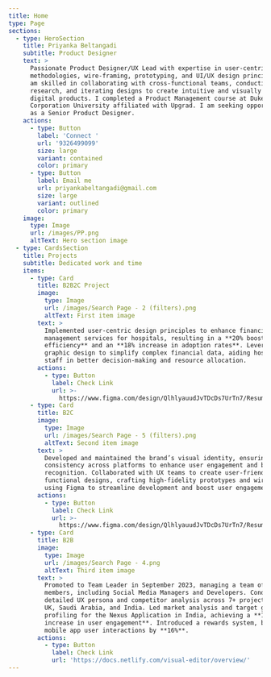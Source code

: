 ```yaml
---
title: Home
type: Page
sections:
  - type: HeroSection
    title: Priyanka Beltangadi
    subtitle: Product Designer
    text: >
      Passionate Product Designer/UX Lead with expertise in user-centric design
      methodologies, wire-framing, prototyping, and UI/UX design principles. I
      am skilled in collaborating with cross-functional teams, conducting user
      research, and iterating designs to create intuitive and visually appealing
      digital products. I completed a Product Management course at Duke
      Corporation University affiliated with Upgrad. I am seeking opportunities
      as a Senior Product Designer.
    actions:
      - type: Button
        label: 'Connect '
        url: '9326499099'
        size: large
        variant: contained
        color: primary
      - type: Button
        label: Email me
        url: priyankabeltangadi@gmail.com
        size: large
        variant: outlined
        color: primary
    image:
      type: Image
      url: /images/PP.png
      altText: Hero section image
  - type: CardsSection
    title: Projects
    subtitle: Dedicated work and time
    items:
      - type: Card
        title: B2B2C Project
        image:
          type: Image
          url: /images/Search Page - 2 (filters).png
          altText: First item image
        text: >
          Implemented user-centric design principles to enhance financial
          management services for hospitals, resulting in a **20% boost in
          efficiency** and an **18% increase in adoption rates**. Leveraged
          graphic design to simplify complex financial data, aiding hospital
          staff in better decision-making and resource allocation. 
        actions:
          - type: Button
            label: Check Link
            url: >-
              https://www.figma.com/design/QlhlyauudJvTDcDs7UrTn7/Resume?node-id=323-6
      - type: Card
        title: B2C
        image:
          type: Image
          url: /images/Search Page - 5 (filters).png
          altText: Second item image
        text: >
          Developed and maintained the brand’s visual identity, ensuring
          consistency across platforms to enhance user engagement and brand
          recognition. Collaborated with UX teams to create user-friendly and
          functional designs, crafting high-fidelity prototypes and wireframes
          using Figma to streamline development and boost user engagement.
        actions:
          - type: Button
            label: Check Link
            url: >-
              https://www.figma.com/design/QlhlyauudJvTDcDs7UrTn7/Resume?node-id=323-6
      - type: Card
        title: B2B
        image:
          type: Image
          url: /images/Search Page - 4.png
          altText: Third item image
        text: >
          Promoted to Team Leader in September 2023, managing a team of 6–10
          members, including Social Media Managers and Developers. Conducted
          detailed UX persona and competitor analysis across 7+ projects in the
          UK, Saudi Arabia, and India. Led market analysis and target group
          profiling for the Nexus Application in India, achieving a **17%
          increase in user engagement**. Introduced a rewards system, boosting
          mobile app user interactions by **16%**.
        actions:
          - type: Button
            label: Check Link
            url: 'https://docs.netlify.com/visual-editor/overview/'
---
```

